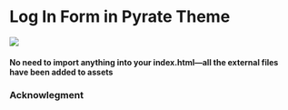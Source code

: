 # Log In Form in Pyrate Theme

![](./assests/img/pic1.png)

#### No need to import anything into your index.html—all the external files have been added to assets

### Acknowlegment